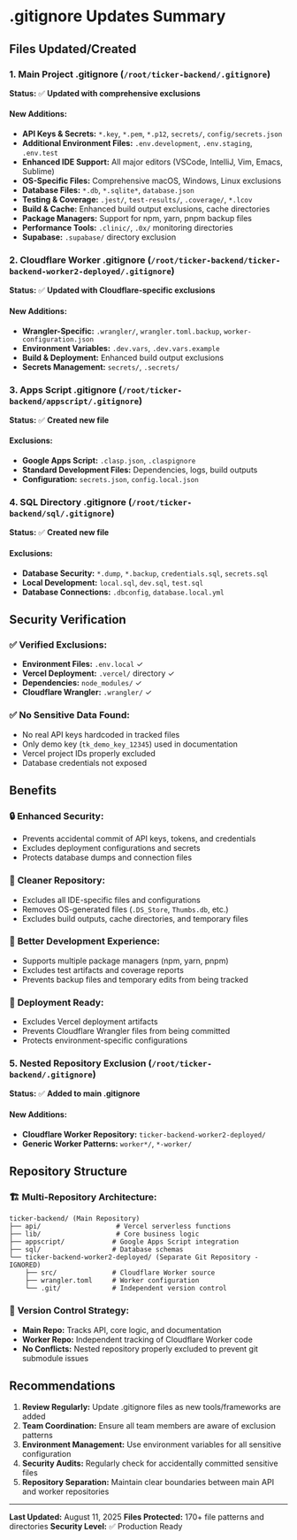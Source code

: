 # .gitignore Updates Summary

## Files Updated/Created

### 1. **Main Project .gitignore** (`/root/ticker-backend/.gitignore`)
**Status:** ✅ **Updated with comprehensive exclusions**

#### New Additions:
- **API Keys & Secrets:** `*.key`, `*.pem`, `*.p12`, `secrets/`, `config/secrets.json`
- **Additional Environment Files:** `.env.development`, `.env.staging`, `.env.test`
- **Enhanced IDE Support:** All major editors (VSCode, IntelliJ, Vim, Emacs, Sublime)
- **OS-Specific Files:** Comprehensive macOS, Windows, Linux exclusions
- **Database Files:** `*.db`, `*.sqlite*`, `database.json`
- **Testing & Coverage:** `.jest/`, `test-results/`, `.coverage/`, `*.lcov`
- **Build & Cache:** Enhanced build output exclusions, cache directories
- **Package Managers:** Support for npm, yarn, pnpm backup files
- **Performance Tools:** `.clinic/`, `.0x/` monitoring directories
- **Supabase:** `.supabase/` directory exclusion

### 2. **Cloudflare Worker .gitignore** (`/root/ticker-backend/ticker-backend-worker2-deployed/.gitignore`)
**Status:** ✅ **Updated with Cloudflare-specific exclusions**

#### New Additions:
- **Wrangler-Specific:** `.wrangler/`, `wrangler.toml.backup`, `worker-configuration.json`
- **Environment Variables:** `.dev.vars`, `.dev.vars.example`
- **Build & Deployment:** Enhanced build output exclusions
- **Secrets Management:** `secrets/`, `.secrets/`

### 3. **Apps Script .gitignore** (`/root/ticker-backend/appscript/.gitignore`)
**Status:** ✅ **Created new file**

#### Exclusions:
- **Google Apps Script:** `.clasp.json`, `.claspignore`
- **Standard Development Files:** Dependencies, logs, build outputs
- **Configuration:** `secrets.json`, `config.local.json`

### 4. **SQL Directory .gitignore** (`/root/ticker-backend/sql/.gitignore`)
**Status:** ✅ **Created new file**

#### Exclusions:
- **Database Security:** `*.dump`, `*.backup`, `credentials.sql`, `secrets.sql`
- **Local Development:** `local.sql`, `dev.sql`, `test.sql`
- **Database Connections:** `.dbconfig`, `database.local.yml`

## Security Verification

### ✅ **Verified Exclusions:**
- **Environment Files:** `.env.local` ✓
- **Vercel Deployment:** `.vercel/` directory ✓
- **Dependencies:** `node_modules/` ✓
- **Cloudflare Wrangler:** `.wrangler/` ✓

### ✅ **No Sensitive Data Found:**
- No real API keys hardcoded in tracked files
- Only demo key (`tk_demo_key_12345`) used in documentation
- Vercel project IDs properly excluded
- Database credentials not exposed

## Benefits

### 🔒 **Enhanced Security:**
- Prevents accidental commit of API keys, tokens, and credentials
- Excludes deployment configurations and secrets
- Protects database dumps and connection files

### 🧹 **Cleaner Repository:**
- Excludes all IDE-specific files and configurations
- Removes OS-generated files (`.DS_Store`, `Thumbs.db`, etc.)
- Excludes build outputs, cache directories, and temporary files

### 🔧 **Better Development Experience:**
- Supports multiple package managers (npm, yarn, pnpm)
- Excludes test artifacts and coverage reports
- Prevents backup files and temporary edits from being tracked

### 🚀 **Deployment Ready:**
- Excludes Vercel deployment artifacts
- Prevents Cloudflare Wrangler files from being committed
- Protects environment-specific configurations

### 5. **Nested Repository Exclusion** (`/root/ticker-backend/.gitignore`)
**Status:** ✅ **Added to main .gitignore**

#### New Additions:
- **Cloudflare Worker Repository:** `ticker-backend-worker2-deployed/`
- **Generic Worker Patterns:** `worker*/`, `*-worker/`

## Repository Structure

### 🏗️ **Multi-Repository Architecture:**
```
ticker-backend/ (Main Repository)
├── api/                   # Vercel serverless functions
├── lib/                   # Core business logic
├── appscript/            # Google Apps Script integration
├── sql/                  # Database schemas
└── ticker-backend-worker2-deployed/ (Separate Git Repository - IGNORED)
    ├── src/              # Cloudflare Worker source
    ├── wrangler.toml     # Worker configuration
    └── .git/             # Independent version control
```

### 🔄 **Version Control Strategy:**
- **Main Repo:** Tracks API, core logic, and documentation
- **Worker Repo:** Independent tracking of Cloudflare Worker code
- **No Conflicts:** Nested repository properly excluded to prevent git submodule issues

## Recommendations

1. **Review Regularly:** Update .gitignore files as new tools/frameworks are added
2. **Team Coordination:** Ensure all team members are aware of exclusion patterns  
3. **Environment Management:** Use environment variables for all sensitive configuration
4. **Security Audits:** Regularly check for accidentally committed sensitive files
5. **Repository Separation:** Maintain clear boundaries between main API and worker repositories

---

**Last Updated:** August 11, 2025
**Files Protected:** 170+ file patterns and directories
**Security Level:** ✅ Production Ready